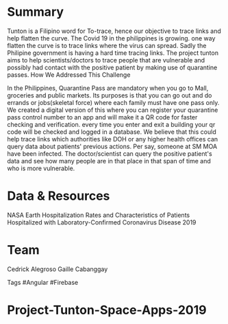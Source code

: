 <h1> Summary </h1>
Tunton is a Filipino word for To-trace, hence our objective to trace links and help flatten the curve. The Covid 19 in the philippines is growing. one way flatten the curve is to trace links where the virus can spread. Sadly the Philipine government is having a hard time tracing links. The project tunton aims to help scientists/doctors to trace people that are vulnerable and possibly had contact with the positive patient by making use of quarantine passes.
How We Addressed This Challenge

In the Philippines, Quarantine Pass are mandatory when you go to Mall, groceries and public markets. Its purposes is that you can go out and do errands or jobs(skeletal force) where each family must have one pass only. We created a digital version of this where you can register your quarantine pass control number to an app and will make it a QR code for faster checking and verification. every time you enter and exit a building your qr code will be checked and logged in a database. We believe that this could help trace links which authorities like DOH or any higher health offices can query data about patients' previous actions. Per say, someone at SM MOA have been infected. The doctor/scientist  can query the positive patient's data and see how many people are in that place in that span of time and who is more vulnerable.

<h1> Data & Resources </h1>

NASA Earth
Hospitalization Rates and Characteristics of Patients Hospitalized with Laboratory-Confirmed Coronavirus Disease 2019

<h1> Team </h1>
Cedrick Alegroso
Gaille Cabanggay


Tags
#Angular #Firebase
# Project-Tunton-Space-Apps-2019
